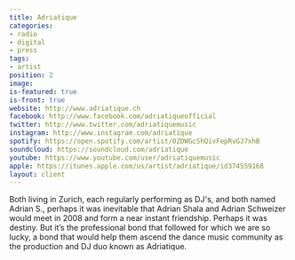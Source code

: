 ```yaml
---
title: Adriatique
categories:
- radio
- digital
- press
tags:
- artist
position: 2
image: 
is-featured: true
is-front: true
website: http://www.adriatique.ch
facebook: http://www.facebook.com/adriatiqueofficial
twitter: http://www.twitter.com/adriatiquemusic
instagram: http://www.instagram.com/adriatique
spotify: https://open.spotify.com/artist/02DWGcShQivFepRvGJ7xhB
soundcloud: https://soundcloud.com/adriatique
youtube: https://www.youtube.com/user/adriatiquemusic
apple: https://itunes.apple.com/us/artist/adriatique/id374559168
layout: client
---
```


Both living in Zurich, each regularly performing as DJ's, and both named Adrian S., perhaps it was inevitable that Adrian Shala and Adrian Schweizer would meet in 2008 and form a near instant friendship. Perhaps it was destiny. But it’s the professional bond that followed for which we are so lucky, a bond that would help them ascend the dance music community as the production and DJ duo known as Adriatique.